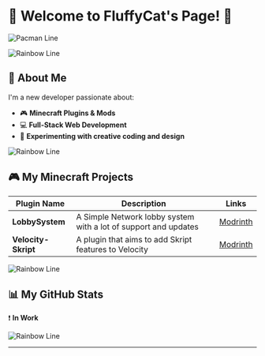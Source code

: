 # 👋 Welcome to FluffyCat's Page! 🐾

![Pacman Line](https://user-images.githubusercontent.com/74038190/212284158-e840e285-664b-44d7-b79b-e264b5e54825.gif)

![Rainbow Line](https://user-images.githubusercontent.com/74038190/212284115-f47cd8ff-2ffb-4b04-b5bf-4d1c14c0247f.gif)

## 🌌 About Me
I'm a new developer passionate about:
- 🎮 **Minecraft Plugins & Mods**
- 💻 **Full-Stack Web Development**
- 🌟 **Experimenting with creative coding and design**

![Rainbow Line](https://user-images.githubusercontent.com/74038190/212284115-f47cd8ff-2ffb-4b04-b5bf-4d1c14c0247f.gif)

## 🎮 My Minecraft Projects
| Plugin Name        | Description                                                        | Links                                                    |
|--------------------|--------------------------------------------------------------------|---------------------------------------------------------|
| **LobbySystem**    | A Simple Network lobby system with a lot of support and updates   | [Modrinth](https://modrinth.com/plugin/lobbysystem)     |
| **Velocity-Skript** | A plugin that aims to add Skript features to Velocity             | [Modrinth](https://modrinth.com/plugin/velocity-skript) |

![Rainbow Line](https://user-images.githubusercontent.com/74038190/212284115-f47cd8ff-2ffb-4b04-b5bf-4d1c14c0247f.gif)

## 📊 My GitHub Stats
❗ **In Work**

![Rainbow Line](https://user-images.githubusercontent.com/74038190/212284115-f47cd8ff-2ffb-4b04-b5bf-4d1c14c0247f.gif)

---

